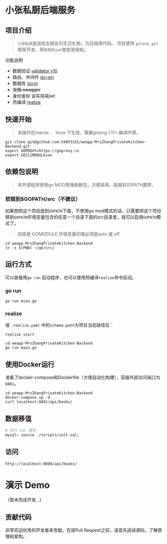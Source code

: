 # 小张私厨后端服务

## 项目介绍
> `小张私厨`是送给女朋友的生日礼物，为后端源代码。
> 项目使用 `golang gin` 框架开发，用`简易的jwt`做登录授权。

功能说明

- 数据验证 [validator v10](github.com/go-playground/validator)
- 路由，中间件 [go-gin](github.com/gin-gonic/gin)
- 数据库 [gorm](github.com/jinzhu/gorm)
- ~~文档 swagger~~
- 身份鉴权 自写简易jwt
- 热编译 [realize](https://github.com/oxequa/realize) 

## 快速开始

> 本操作在macos 、 linux 下生效，需要golang 1.11+  编译环境。

```
git clone git@github.com:54853315/weapp-MrsZhangPrivateKitchen-Backend.git
export GOPROXY=https://goproxy.cn
export GO111MODULE=on
```

## 依赖包说明

>本开源程序使用go MOD管理依赖包，方便易用，脱离$GOPATH噩梦。

### 软链到$GOPATH/src（不建议）

如果想把这个项目放到`GOPATH`下面，不使用go mod模式的话，只需要把这个项目移到`GOPATH`环境变量包含的任意一个目录下面的src目录里，就可以启用`GOPATH`模式了。

>前提是 GOMODULE 环境变量的值必须是auto 或 off

``` shell
cd weapp-MrsZhangPrivateKitchen-Backend
ln -s $(PWD) ~/go/src/
```

## 运行方式

可以直接用`go run` 启动程序，也可以使用热编译`realize`命令启动。

### go run

`go run mian.go`

### realize

或 `.realize.yaml` 中的`schema.path`为项目当前路径后：

`realize start`


```
cd weapp-MrsZhangPrivateKitchen-Backend
go run main.go 
```

## 使用Docker运行

准备了docker-compose和Dockerfile（方便自动化构建），容器外部访问端口为`8881`。

```
cd weapp-MrsZhangPrivateKitchen-Backend
docker-compose up -d
curl localhost:8881/api/books/
```


## 数据移值

```bash
# 执行 sql 语句
mysql> source ./scripts/init.sql;
```

## 访问

`http://localhost:8080/api/books/`


# 演示 Demo

（暂未完成开发...)

## 贡献代码

非常欢迎优秀的开发者来贡献。在提Pull Request之前，请首先阅读源码，了解原理和架构。